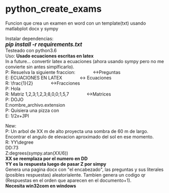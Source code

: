# python_create_exams
Funcion que crea un examen en word con un template(txt) usando matlabplot docx y sympy

Instalar dependencias:
<br/>
<big><b><i>pip install -r requirements.txt</i></b></big>
<br/>
Testeado con python3.6
<br/>
Uso:
<b>Usado ecuaciones escritas en latex</b><br/>
In a future... convertir latex a ecuaciones (ahora usando sympy pero no me convierte sin antes simplficarlo).
<br/>
P: Resuelva la siguiente fraccion: &nbsp;&nbsp;&nbsp;&nbsp;&nbsp;&nbsp;&nbsp;&nbsp;&nbsp;&nbsp;&nbsp;&nbsp;&#09;&#09;<->Preguntas
<br/>
E: ECUACIONES EN LATEX    &nbsp;&nbsp;&nbsp;&nbsp;&nbsp;&nbsp;&nbsp;&nbsp;&nbsp;&nbsp;&nbsp;&nbsp;                        <-> Ecuaciones
<br/>
R: \frac{1}{2}            &nbsp;&nbsp;&nbsp;&nbsp;&nbsp;&nbsp;&nbsp;&nbsp;&nbsp;&nbsp;&nbsp;&nbsp;                            <->Fracciones
<br/>
P: Hola
<br/>
R: Matriz 1,2,3;1,2,3;8,0,0;1,5,7   &nbsp;&nbsp;&nbsp;&nbsp;&nbsp;&nbsp;&nbsp;&nbsp;&nbsp;&nbsp;&nbsp;&nbsp;          <->Matrices
<br/>
P: DOJO
<br/>
E:nombre_archivo.extension
<br/>
P: Quisiera una pizza con 
<br/>
E: 1/2*x+3*PI

New:<br/>
P: Un arbol de XX m de alto proyecta una sombra de 60 m de largo. Encontrar el angulo de elevacion aproximado del sol en ese momento.<br/>
R: YY\degree<br/> 
DD:73<br/>
Z:degrees(sympy.atan(XX/6))<br/>
<b>XX se reemplaza por el numero en DD</b><br/>
<b>YY es la respuesta luego de pasar Z por simpy</b><br/>
Genera una pagina docx con "el encabezado", las preguntas y sus literales (posibles respuestas) aleatorialente. Tambien genera un codigo qr (Respuestas en el orden que aparecen en el documento+1).
<br/>
<b>Necesita win32com en windows </b>
